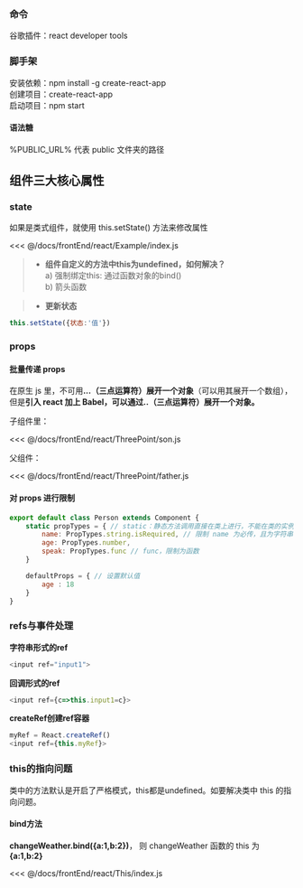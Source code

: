 ### 命令
谷歌插件：react developer tools<br>

### 脚手架
安装依赖：npm install -g create-react-app<br>
创建项目：create-react-app<br>
启动项目：npm start

#### 语法糖
%PUBLIC_URL% 代表 public 文件夹的路径

## 组件三大核心属性
###  state

如果是类式组件，就使用 this.setState() 方法来修改属性

<<< @/docs/frontEnd/react/Example/index.js
 
>+	<b>组件自定义的方法中this为undefined，如何解决？</b><br>
a)	强制绑定this: 通过函数对象的bind()<br>
b)	箭头函数

>+	<b>更新状态</b><br>
 ```javascript
this.setState({状态:'值'})
```

### props
#### 批量传递 props
在原生 js 里，不可用<b>...（三点运算符）展开一个对象</b>（可以用其展开一个数组），但是<b>引入 react 加上 Babel，可以通过..（三点运算符）展开一个对象。</b>

子组件里：

<<< @/docs/frontEnd/react/ThreePoint/son.js 

父组件：

<<< @/docs/frontEnd/react/ThreePoint/father.js 

#### 对 props 进行限制
```javascript
export default class Person extends Component {
    static propTypes = { // static：静态方法调用直接在类上进行，不能在类的实例上调用
        name: PropTypes.string.isRequired, // 限制 name 为必传，且为字符串
        age: PropTypes.number,
        speak: PropTypes.func // func，限制为函数
    }

    defaultProps = { // 设置默认值
        age : 18
    }
}
```

### refs与事件处理
<b>字符串形式的ref</b>
 ```javascript
 <input ref="input1">
 ```
<b>回调形式的ref</b>
 ```javascript
 <input ref={c=>this.input1=c}>
 ```
 
<b>createRef创建ref容器</b>
 ```javascript
myRef = React.createRef()
<input ref={this.myRef}>
 ```

 ### this的指向问题
 类中的方法默认是开启了严格模式，this都是undefined。如要解决类中 this 的指向问题。

 #### bind方法

 <b>changeWeather.bind({a:1,b:2})</b>，
 则 changeWeather 函数的 this 为 <b>{a:1,b:2}</b>

 <<< @/docs/frontEnd/react/This/index.js



